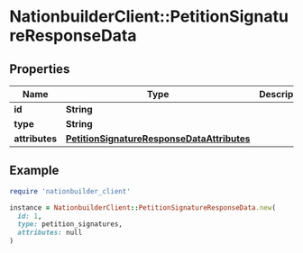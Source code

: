 # NationbuilderClient::PetitionSignatureResponseData

## Properties

| Name | Type | Description | Notes |
| ---- | ---- | ----------- | ----- |
| **id** | **String** |  |  |
| **type** | **String** |  |  |
| **attributes** | [**PetitionSignatureResponseDataAttributes**](PetitionSignatureResponseDataAttributes.md) |  | [optional] |

## Example

```ruby
require 'nationbuilder_client'

instance = NationbuilderClient::PetitionSignatureResponseData.new(
  id: 1,
  type: petition_signatures,
  attributes: null
)
```


